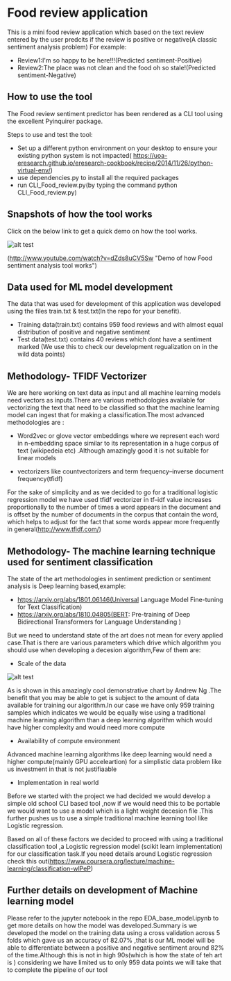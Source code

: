 #  Food review application

This is a mini food review application which based on the text review entered by the user predcits if the review is positive or negative(A classic sentiment analysis problem)
For example:
- Review1:I'm so happy to be here!!!(Predicted sentiment-Positive)
- Review2:The place was not clean and the food oh so stale!(Predicted sentiment-Negative)


## How to use the tool

The Food review sentiment predictor has been rendered as a CLI tool using the excellent Pyinquirer package.

Steps to use and test the tool:
- Set up a different python environment on your desktop to ensure your existing python system is not impacted( https://uoa-eresearch.github.io/eresearch-cookbook/recipe/2014/11/26/python-virtual-env/)
- use dependencies.py to install all the required packages
- run CLI_Food_review.py(by typing the command python CLI_Food_review.py)

## Snapshots of how the tool works

Click on the below link to get a quick demo on how the tool works.

![alt test](https://img.youtube.com/vi/dZds8uCV5Sw/0.jpg)

(http://www.youtube.com/watch?v=dZds8uCV5Sw "Demo of how Food sentiment analysis tool works")


## Data used for ML model development

The data that was used for development of this application was developed using the files train.txt & test.txt(In the repo for your benefit).
- Training data(train.txt) contains 959 food reviews and with almost equal distribution of positive and negative sentiment
- Test data(test.txt) contains 40 reviews which dont have a sentiment marked (We use this to check our development regualization on in the wild data points)


## Methodology- TFIDF Vectorizer

We are here working on text data as input and all machine learning models need vectors as inputs.There are various methodologies available for vectorizing the text that need to be classified so that the machine learning model can ingest that for making a classification.The most advanced methodologies are :
- Word2vec or glove vector embeddings where we represent each word in n-embedding space similar to its representation in a huge corpus of text (wikipedeia etc) .Although amazingly good it is not suitable for linear models

- vectorizers like countvectorizers and term frequency–inverse document frequency(tfidf)

For the sake of simplicity and as we decided to go for a traditional logistic regression model we have used tfidf vectorizer in tf–idf value increases proportionally to the number of times a word appears in the document and is offset by the number of documents in the corpus that contain the word, which helps to adjust for the fact that some words appear more frequently in general(http://www.tfidf.com/)

## Methodology- The machine learning technique used for sentiment classification

The state of the art methodologies  in sentiment prediction or sentiment analysis is Deep learning based,example:
- https://arxiv.org/abs/1801.06146(Universal Language Model Fine-tuning for Text Classification)
- https://arxiv.org/abs/1810.04805(BERT: Pre-training of Deep Bidirectional Transformers for Language Understanding
)

But we need to understand state of the art does not mean for every applied case.That is there are various parameters which drive which algorithm you should use when developing a decesion algorithm,Few of them are:

- Scale of the data

![alt test](https://cdn-images-1.medium.com/max/1600/1*867QVJdsBYHt8jd_0G_dfw.png)

As is shown in this amazingly cool demonstrative chart by Andrew Ng .The benefit that you may be able to get is subject to the amount of data available for training our algorithm.In our case we have only 959 training samples which indicates we would be equally wise using a traditional machine learning algorithm than a deep learning algorithm which would have higher complexity and would need more compute

- Availability of compute environment

Advanced machine learning algorithms like deep learning would need a higher compute(mainly GPU acceleartion) for a simplistic data problem like us investment in that is not justifiaable

- Implementation in real world

Before we started with the project we had decided we would develop a simple old school CLI based tool ,now if we would need this to be portable we would want to use a model which is a light weight decesion file .This further pushes us to use a simple traditional machine learning tool like Logistic regression.

Based on all of these factors we decided to proceed with using a traditional classification tool ,a Logistic regression model (scikit learn implementation) for our classification task.If you need details around Logistic regression check this out(https://www.coursera.org/lecture/machine-learning/classification-wlPeP)

## Further details on development of Machine learning model

Please refer to the jupyter notebook in the repo EDA_base_model.ipynb to get more details on how the model was developed.Summary is we developed the model on the training data using a cross validation across 5 folds which gave us an accuracy of 82.07% ,that is our ML model will be able to differentiate between a positive and negative sentiment around 82% of the time.Although this is not in high 90s(which is how the state of teh art is ) considering we have limited us to only 959 data points we will take that to complete the pipeline of our tool





